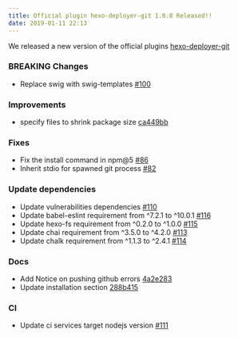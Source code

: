 ```yaml
---
title: Official plugin hexo-deployer-git 1.0.0 Released!!
date: 2019-01-11 22:13
---
```


We released a new version of the official plugins [hexo-deployer-git](https://github.com/hexojs/hexo-deployer-git)

### BREAKING Changes

* Replace swig with swig-templates [#100](https://github.com/hexojs/hexo-deployer-git/pull/100)

### Improvements

* specify files to shrink package size [ca449bb](https://github.com/hexojs/hexo-deployer-git/commit/ca449bb569f622dc0f3c7a528a5ead3e304a27e2)

### Fixes

* Fix the install command in npm@5 [#86](https://github.com/hexojs/hexo-deployer-git/pull/89)
* Inherit stdio for spawned git process [#82](https://github.com/hexojs/hexo-deployer-git/pull/82)

### Update dependencies

* Update vulnerabilities dependencies [#110](https://github.com/hexojs/hexo-deployer-git/pull/110)
* Update babel-eslint requirement from ^7.2.1 to ^10.0.1 [#116](https://github.com/hexojs/hexo-deployer-git/pull/116)
* Update hexo-fs requirement from ^0.2.0 to ^1.0.0 [#115](https://github.com/hexojs/hexo-deployer-git/pull/115)
* Update chai requirement from ^3.5.0 to ^4.2.0 [#113](https://github.com/hexojs/hexo-deployer-git/pull/113)
* Update chalk requirement from ^1.1.3 to ^2.4.1 [#114](https://github.com/hexojs/hexo-deployer-git/pull/114)

### Docs

* Add Notice on pushing github errors [4a2e283](https://github.com/hexojs/hexo-deployer-git/commit/4a2e283d89a0331f944d1f24e882c64b4fb62ab7)
* Update installation section [288b415](https://github.com/hexojs/hexo-deployer-git/commit/288b41506b25b1ee67308382165552ec8edee14a)

### CI

* Update ci services target nodejs version [#111](https://github.com/hexojs/hexo-deployer-git/pull/111)
